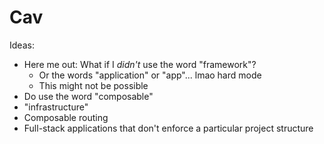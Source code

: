 # Cav

Ideas: 

- Here me out: What if I *didn't* use the word "framework"?
  - Or the words "application" or "app"... lmao hard mode
  - This might not be possible
- Do use the word "composable"
- "infrastructure"
- Composable routing
- Full-stack applications that don't enforce a particular project structure
